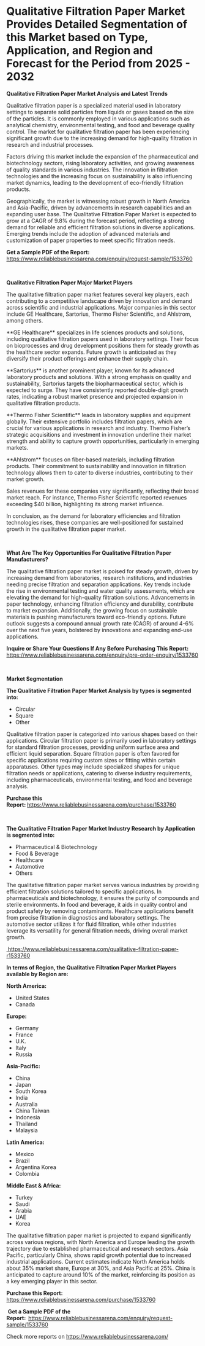 <p><h1>Qualitative Filtration Paper Market Provides Detailed Segmentation of this Market based on Type, Application, and Region and Forecast for the Period from 2025 - 2032</h1></p><p><strong>Qualitative Filtration Paper Market Analysis and Latest Trends</strong></p>
<p><p>Qualitative filtration paper is a specialized material used in laboratory settings to separate solid particles from liquids or gases based on the size of the particles. It is commonly employed in various applications such as analytical chemistry, environmental testing, and food and beverage quality control. The market for qualitative filtration paper has been experiencing significant growth due to the increasing demand for high-quality filtration in research and industrial processes.</p><p>Factors driving this market include the expansion of the pharmaceutical and biotechnology sectors, rising laboratory activities, and growing awareness of quality standards in various industries. The innovation in filtration technologies and the increasing focus on sustainability is also influencing market dynamics, leading to the development of eco-friendly filtration products.</p><p>Geographically, the market is witnessing robust growth in North America and Asia-Pacific, driven by advancements in research capabilities and an expanding user base. The Qualitative Filtration Paper Market is expected to grow at a CAGR of 9.8% during the forecast period, reflecting a strong demand for reliable and efficient filtration solutions in diverse applications. Emerging trends include the adoption of advanced materials and customization of paper properties to meet specific filtration needs.</p></p>
<p><strong>Get a Sample PDF of the Report:&nbsp;</strong> <a href="https://www.reliablebusinessarena.com/enquiry/request-sample/1533760?utm_campaign=3558&utm_medium=2&utm_source=Github&utm_content=ia&utm_term=02042025&utm_id=qualitative-filtration-paper">https://www.reliablebusinessarena.com/enquiry/request-sample/1533760</a></p>
<p>&nbsp;</p>
<p><strong>Qualitative Filtration Paper Major Market Players</strong></p>
<p><p>The qualitative filtration paper market features several key players, each contributing to a competitive landscape driven by innovation and demand across scientific and industrial applications. Major companies in this sector include GE Healthcare, Sartorius, Thermo Fisher Scientific, and Ahlstrom, among others.</p><p>**GE Healthcare** specializes in life sciences products and solutions, including qualitative filtration papers used in laboratory settings. Their focus on bioprocesses and drug development positions them for steady growth as the healthcare sector expands. Future growth is anticipated as they diversify their product offerings and enhance their supply chain.</p><p>**Sartorius** is another prominent player, known for its advanced laboratory products and solutions. With a strong emphasis on quality and sustainability, Sartorius targets the biopharmaceutical sector, which is expected to surge. They have consistently reported double-digit growth rates, indicating a robust market presence and projected expansion in qualitative filtration products.</p><p>**Thermo Fisher Scientific** leads in laboratory supplies and equipment globally. Their extensive portfolio includes filtration papers, which are crucial for various applications in research and industry. Thermo Fisher’s strategic acquisitions and investment in innovation underline their market strength and ability to capture growth opportunities, particularly in emerging markets.</p><p>**Ahlstrom** focuses on fiber-based materials, including filtration products. Their commitment to sustainability and innovation in filtration technology allows them to cater to diverse industries, contributing to their market growth.</p><p>Sales revenues for these companies vary significantly, reflecting their broad market reach. For instance, Thermo Fisher Scientific reported revenues exceeding $40 billion, highlighting its strong market influence.</p><p>In conclusion, as the demand for laboratory efficiencies and filtration technologies rises, these companies are well-positioned for sustained growth in the qualitative filtration paper market.</p></p>
<p>&nbsp;</p>
<p><strong>What Are The Key Opportunities For Qualitative Filtration Paper Manufacturers?</strong></p>
<p><p>The qualitative filtration paper market is poised for steady growth, driven by increasing demand from laboratories, research institutions, and industries needing precise filtration and separation applications. Key trends include the rise in environmental testing and water quality assessments, which are elevating the demand for high-quality filtration solutions. Advancements in paper technology, enhancing filtration efficiency and durability, contribute to market expansion. Additionally, the growing focus on sustainable materials is pushing manufacturers toward eco-friendly options. Future outlook suggests a compound annual growth rate (CAGR) of around 4-6% over the next five years, bolstered by innovations and expanding end-use applications.</p></p>
<p><strong>Inquire or Share Your Questions If Any Before Purchasing This Report:</strong> <a href="https://www.reliablebusinessarena.com/enquiry/pre-order-enquiry/1533760?utm_campaign=3558&utm_medium=2&utm_source=Github&utm_content=ia&utm_term=02042025&utm_id=qualitative-filtration-paper">https://www.reliablebusinessarena.com/enquiry/pre-order-enquiry/1533760</a></p>
<p>&nbsp;</p>
<p><strong>Market Segmentation</strong></p>
<p><strong>The Qualitative Filtration Paper Market Analysis by types is segmented into:</strong></p>
<p><ul><li>Circular</li><li>Square</li><li>Other</li></ul></p>
<p><p>Qualitative filtration paper is categorized into various shapes based on their applications. Circular filtration paper is primarily used in laboratory settings for standard filtration processes, providing uniform surface area and efficient liquid separation. Square filtration paper is often favored for specific applications requiring custom sizes or fitting within certain apparatuses. Other types may include specialized shapes for unique filtration needs or applications, catering to diverse industry requirements, including pharmaceuticals, environmental testing, and food and beverage analysis.</p></p>
<p><strong>Purchase this Report:&nbsp;</strong><a href="https://www.reliablebusinessarena.com/purchase/1533760?utm_campaign=3558&utm_medium=2&utm_source=Github&utm_content=ia&utm_term=02042025&utm_id=qualitative-filtration-paper">https://www.reliablebusinessarena.com/purchase/1533760</a></p>
<p>&nbsp;</p>
<p><strong>The Qualitative Filtration Paper Market Industry Research by Application is segmented into:</strong></p>
<p><ul><li>Pharmaceutical & Biotechnology</li><li>Food & Beverage</li><li>Healthcare</li><li>Automotive</li><li>Others</li></ul></p>
<p><p>The qualitative filtration paper market serves various industries by providing efficient filtration solutions tailored to specific applications. In pharmaceuticals and biotechnology, it ensures the purity of compounds and sterile environments. In food and beverage, it aids in quality control and product safety by removing contaminants. Healthcare applications benefit from precise filtration in diagnostics and laboratory settings. The automotive sector utilizes it for fluid filtration, while other industries leverage its versatility for general filtration needs, driving overall market growth.</p></p>
<p><a href="https://www.reliablebusinessarena.com/qualitative-filtration-paper-r1533760?utm_campaign=3558&utm_medium=2&utm_source=Github&utm_content=ia&utm_term=02042025&utm_id=qualitative-filtration-paper">&nbsp;https://www.reliablebusinessarena.com/qualitative-filtration-paper-r1533760</a></p>
<p><strong>In terms of Region, the Qualitative Filtration Paper Market Players available by Region are:</strong></p>
<p>
    <p> <strong> North America: </strong>
        <ul>
            <li>United States</li>
            <li>Canada</li>
        </ul>
        </p> 
    <p> <strong> Europe: </strong>
        <ul>
            <li>Germany</li>
            <li>France</li>
            <li>U.K.</li>
            <li>Italy</li>
            <li>Russia</li>
        </ul>
        </p> 
    <p> <strong> Asia-Pacific: </strong>
        <ul>
            <li>China</li>
            <li>Japan</li>
            <li>South Korea</li>
            <li>India</li>
            <li>Australia</li>
            <li>China Taiwan</li>
            <li>Indonesia</li>
            <li>Thailand</li>
            <li>Malaysia</li>
        </ul>
        </p> 
    <p> <strong> Latin America: </strong>
        <ul>
            <li>Mexico</li>
            <li>Brazil</li>
            <li>Argentina Korea</li>
            <li>Colombia</li>
        </ul>
        </p> 
    <p> <strong> Middle East & Africa: </strong>
        <ul>
            <li>Turkey</li>
            <li>Saudi</li>
            <li>Arabia</li>
            <li>UAE</li>
            <li>Korea</li>
        </ul>
    </p>
    </p>
<p><p>The qualitative filtration paper market is projected to expand significantly across various regions, with North America and Europe leading the growth trajectory due to established pharmaceutical and research sectors. Asia Pacific, particularly China, shows rapid growth potential due to increased industrial applications. Current estimates indicate North America holds about 35% market share, Europe at 30%, and Asia Pacific at 25%. China is anticipated to capture around 10% of the market, reinforcing its position as a key emerging player in this sector.</p></p>
<p><strong>Purchase this Report: </strong><a href="https://www.reliablebusinessarena.com/purchase/1533760?utm_campaign=3558&utm_medium=2&utm_source=Github&utm_content=ia&utm_term=02042025&utm_id=qualitative-filtration-paper">https://www.reliablebusinessarena.com/purchase/1533760</a></p>
<p>&nbsp;<strong>Get a Sample PDF of the Report:&nbsp;&nbsp;</strong><a href="https://www.reliablebusinessarena.com/enquiry/request-sample/1533760?utm_campaign=3558&utm_medium=2&utm_source=Github&utm_content=ia&utm_term=02042025&utm_id=qualitative-filtration-paper">https://www.reliablebusinessarena.com/enquiry/request-sample/1533760</a></p>
<p><strong></strong></p>
<p>Check more reports on <a href="https://www.reliablebusinessarena.com/?utm_campaign=3558&utm_medium=2&utm_source=Github&utm_content=ia&utm_term=02042025&utm_id=qualitative-filtration-paper">https://www.reliablebusinessarena.com/</a></p>